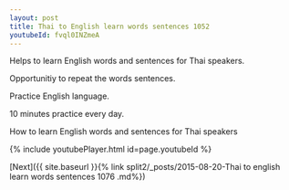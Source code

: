 ```yaml
---
layout: post
title: Thai to English learn words sentences 1052 
youtubeId: fvql0INZmeA
---
```

 
 
Helps to learn English words and sentences for Thai speakers.

Opportunitiy to repeat the words sentences. 

Practice English language. 
 
10 minutes practice every day. 
 
How to learn English words and sentences for Thai speakers 
 
{% include youtubePlayer.html id=page.youtubeId %}
 
 
[Next]({{ site.baseurl }}{% link  split2/_posts/2015-08-20-Thai to english learn words sentences 1076 .md%})
 
